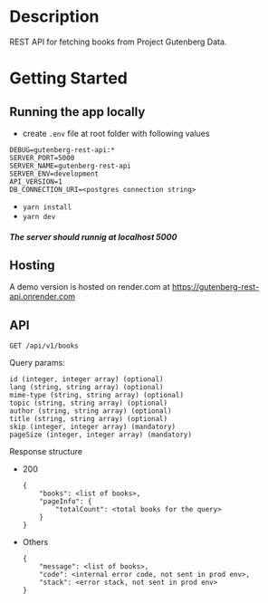 # Description

REST API for fetching books from Project Gutenberg Data.

# Getting Started

## Running the app locally

- create `.env` file at root folder with following values

```
DEBUG=gutenberg-rest-api:*
SERVER_PORT=5000
SERVER_NAME=gutenberg-rest-api
SERVER_ENV=development
API_VERSION=1
DB_CONNECTION_URI=<postgres connection string>
```

- `yarn install`
- `yarn dev`

##### The server should runnig at localhost 5000

## Hosting

A demo version is hosted on render.com at https://gutenberg-rest-api.onrender.com

## API

`GET /api/v1/books`

Query params:

```
id (integer, integer array) (optional)
lang (string, string array) (optional)
mime-type (string, string array) (optional)
topic (string, string array) (optional)
author (string, string array) (optional)
title (string, string array) (optional)
skip (integer, integer array) (mandatory)
pageSize (integer, integer array) (mandatory)
```

Response structure

- 200
  ```
  {
      "books": <list of books>,
      "pageInfo": {
          "totalCount": <total books for the query>
      }
  }
  ```
- Others
  ```
  {
      "message": <list of books>,
      "code": <internal error code, not sent in prod env>,
      "stack": <error stack, not sent in prod env>
  }
  ```
